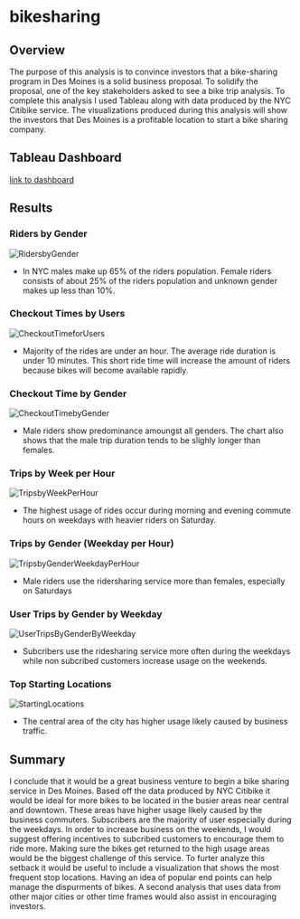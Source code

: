 # bikesharing
## Overview
The purpose of this analysis is to convince investors that a bike-sharing program in Des Moines is a solid business proposal. To solidify the proposal, one of the key stakeholders asked to see a bike trip analysis. To complete this analysis I used Tableau along with data produced by the NYC Citibike service. The visualizations produced during this analysis will show the investors that Des Moines is a profitable location to start a bike sharing company. 

## Tableau Dashboard
[link to dashboard](https://public.tableau.com/app/profile/viasha.isler/viz/NYCCitibikeAnalysis_16462941723370/NYCCitiBike?publish=yes)

## Results
### Riders by Gender
![RidersbyGender](https://user-images.githubusercontent.com/93167609/156522844-6085f8a7-dd54-4be1-98e9-c0fa4a6fa106.png)

* In NYC males make up 65% of the riders population. Female riders consists of about 25% of the riders population and unknown gender makes up less than 10%.

### Checkout Times by Users
![CheckoutTimeforUsers](https://user-images.githubusercontent.com/93167609/156527798-89154948-1a1b-43ff-826e-1ed276f66309.png)
* Majority of the rides are under an hour. The average ride duration is under 10 minutes. This short ride time will increase the amount of riders because bikes will become available rapidly.

### Checkout Time by Gender
![CheckoutTimebyGender](https://user-images.githubusercontent.com/93167609/156528120-f6c9612b-2063-45dd-9cc9-663a6c05fc9c.png)
* Male riders show predominance amoungst all genders. The chart also shows that the male trip duration tends to be slighly longer than females. 

### Trips by Week per Hour
![TripsbyWeekPerHour](https://user-images.githubusercontent.com/93167609/156528553-8c086a06-140a-4b56-b0df-8c4ca77d106b.png)
* The highest usage of rides occur during morning and evening commute hours on weekdays with heavier riders on Saturday.

### Trips by Gender (Weekday per Hour)
![TripsbyGenderWeekdayPerHour](https://user-images.githubusercontent.com/93167609/156528731-befde48c-4232-4789-b54d-4959f5d80878.png)
* Male riders use the ridersharing service more than females, especially on Saturdays

### User Trips by Gender by Weekday
![UserTripsByGenderByWeekday](https://user-images.githubusercontent.com/93167609/156528832-4ec2a7b3-7db8-48b4-825c-f7d1a5e8e1de.png)
* Subcribers use the ridesharing service more often during the weekdays while non subcribed customers increase usage on the weekends.

### Top Starting Locations
![StartingLocations](https://user-images.githubusercontent.com/93167609/156528978-87e7e6ee-b2ac-444b-b5e8-5e9263af3341.png)
* The central area of the city has higher usage likely caused by business traffic.

## Summary
I conclude that it would be a great business venture to begin a bike sharing service in Des Moines. Based off the data produced by NYC Citibike it would be ideal for more bikes to be located in the busier areas near central and downtown. These areas have higher usage likely caused by the business commuters. Subscribers are the majority of user especially during the weekdays. In order to increase business on the weekends, I would suggest offering incentives to subcribed customers to encourage them to ride more. Making sure the bikes get returned to the high usage areas would be the biggest challenge of this service. To furter analyze this setback it would be useful to include a visualization that shows the most frequent stop locations. Having an idea of popular end points can help manage the dispurments of bikes. A second analysis that uses data from other major cities or other time frames would also assist in encouraging investors. 

